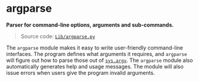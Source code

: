 # argparse

**Parser for command-line options, arguments and sub-commands.**

> Source code: [`Lib/argparse.py`](https://github.com/python/cpython/tree/3.12/Lib/argparse.py)

The `argparse` module makes it easy to write user-friendly command-line interfaces. The program defines what arguments it requires, and `argparse` will figure out how to parse those out of [`sys.argv`](/modules/sys/argv.md). The `argparse` module also automatically generates help and usage messages. The module will also issue errors when users give the program invalid arguments.